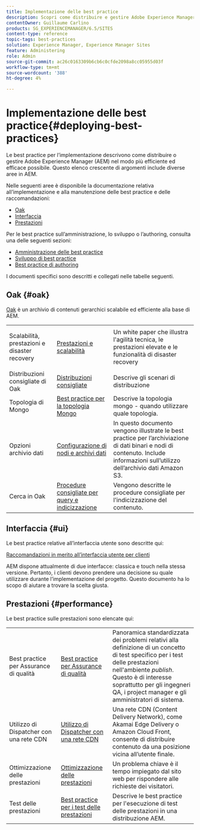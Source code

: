 ```yaml
---
title: Implementazione delle best practice
description: Scopri come distribuire e gestire Adobe Experience Manager (AEM) nel modo più efficiente ed efficace possibile.
contentOwner: Guillaume Carlino
products: SG_EXPERIENCEMANAGER/6.5/SITES
content-type: reference
topic-tags: best-practices
solution: Experience Manager, Experience Manager Sites
feature: Administering
role: Admin
source-git-commit: ac26c0163309b6cb6c0cfde2098a8cc05955d03f
workflow-type: tm+mt
source-wordcount: '388'
ht-degree: 4%

---
```


# Implementazione delle best practice{#deploying-best-practices}

Le best practice per l’implementazione descrivono come distribuire o gestire Adobe Experience Manager (AEM) nel modo più efficiente ed efficace possibile. Questo elenco crescente di argomenti include diverse aree in AEM.

Nelle seguenti aree è disponibile la documentazione relativa all’implementazione e alla manutenzione delle best practice e delle raccomandazioni:

* [Oak](#oak)
* [Interfaccia](#ui)
* [Prestazioni](#performance)

Per le best practice sull’amministrazione, lo sviluppo o l’authoring, consulta una delle seguenti sezioni:

* [Amministrazione delle best practice](/help/sites-administering/administer-best-practices.md)
* [Sviluppo di best practice](/help/sites-developing/best-practices.md)
* [Best practice di authoring](/help/sites-authoring/best-practices.md)

I documenti specifici sono descritti e collegati nelle tabelle seguenti.

## Oak {#oak}

[Oak](/help/sites-deploying/platform.md) è un archivio di contenuti gerarchici scalabile ed efficiente alla base di AEM.

<table>
 <tbody>
  <tr>
   <td><p>Scalabilità, prestazioni e disaster recovery</p> </td>
   <td><a href="/help/sites-deploying/performance.md">Prestazioni e scalabilità</a></td>
   <td>Un white paper che illustra l'agilità tecnica, le prestazioni elevate e le funzionalità di disaster recovery</td>
  </tr>
  <tr>
   <td>Distribuzioni consigliate di Oak</td>
   <td><a href="/help/sites-deploying/recommended-deploys.md">Distribuzioni consigliate</a></td>
   <td>Descrive gli scenari di distribuzione</td>
  </tr>
  <tr>
   <td>Topologia di Mongo</td>
   <td><a href="/help/sites-deploying/recommended-deploys.md">Best practice per la topologia Mongo</a></td>
   <td>Descrive la topologia mongo - quando utilizzare quale topologia.</td>
  </tr>
  <tr>
   <td>Opzioni archivio dati</td>
   <td><a href="/help/sites-deploying/data-store-config.md">Configurazione di nodi e archivi dati</a></td>
   <td>In questo documento vengono illustrate le best practice per l’archiviazione di dati binari e nodi di contenuto. Include informazioni sull’utilizzo dell’archivio dati Amazon S3.</td>
  </tr>
  <tr>
   <td>Cerca in Oak</td>
   <td><a href="/help/sites-deploying/best-practices-for-queries-and-indexing.md">Procedure consigliate per query e indicizzazione</a><br /> </td>
   <td>Vengono descritte le procedure consigliate per l'indicizzazione del contenuto.</td>
  </tr>
 </tbody>
</table>

## Interfaccia {#ui}

Le best practice relative all’interfaccia utente sono descritte qui:

[Raccomandazioni in merito all’interfaccia utente per clienti](/help/sites-deploying/ui-recommendations.md)

AEM dispone attualmente di due interfacce: classica e touch nella stessa versione. Pertanto, i clienti devono prendere una decisione su quale utilizzare durante l’implementazione del progetto. Questo documento ha lo scopo di aiutare a trovare la scelta giusta.

## Prestazioni {#performance}

Le best practice sulle prestazioni sono elencate qui:

<table>
 <tbody>
  <tr>
   <td>Best practice per Assurance di qualità</td>
   <td><a href="/help/sites-deploying/configuring-performance.md#best-practices-for-quality-assurance">Best practice per Assurance di qualità</a></td>
   <td>Panoramica standardizzata dei problemi relativi alla definizione di un concetto di test specifico per i test delle prestazioni nell'ambiente <em>publish</em>. Questo è di interesse soprattutto per gli ingegneri QA, i project manager e gli amministratori di sistema.</td>
  </tr>
  <tr>
   <td>Utilizzo di Dispatcher con una rete CDN</td>
   <td><a href="https://experienceleague.adobe.com/docs/experience-manager-dispatcher/using/dispatcher.html#using-dispatcher-with-a-cdn">Utilizzo di Dispatcher con una rete CDN</a></td>
   <td>Una rete CDN (Content Delivery Network), come Akamai Edge Delivery o Amazon Cloud Front, consente di distribuire contenuto da una posizione vicina all’utente finale.</td>
  </tr>
  <tr>
   <td>Ottimizzazione delle prestazioni</td>
   <td><a href="/help/sites-deploying/configuring-performance.md">Ottimizzazione delle prestazioni</a></td>
   <td>Un problema chiave è il tempo impiegato dal sito web per rispondere alle richieste dei visitatori.</td>
  </tr>
  <tr>
   <td>Test delle prestazioni</td>
   <td><a href="/help/sites-deploying/best-practices-for-performance-testing.md">Best practice per i test delle prestazioni</a></td>
   <td>Descrive le best practice per l'esecuzione di test delle prestazioni in una distribuzione AEM.<br /> </td>
  </tr>
 </tbody>
</table>
